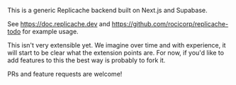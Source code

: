 This is a generic Replicache backend built on Next.js and Supabase.

See https://doc.replicache.dev and
https://github.com/rocicorp/replicache-todo for example usage.

This isn't very extensible yet. We imagine over time and with experience, it will start to be clear what the extension points are. For now, if you'd like to add features to this the best way is probably to fork it.

PRs and feature requests are welcome!
